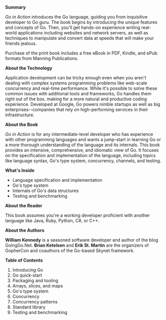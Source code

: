 **Summary**

 _Go in Action_ introduces the Go language, guiding you from inquisitive developer to Go guru. The book begins by introducing the unique features and concepts of Go. Then, you'll get hands-on experience writing real-world applications including websites and network servers, as well as techniques to manipulate and convert data at speeds that will make your friends jealous.

Purchase of the print book includes a free eBook in PDF, Kindle, and ePub formats from Manning Publications.

 **About the Technology**

Application development can be tricky enough even when you aren't dealing with complex systems programming problems like web-scale concurrency and real-time performance. While it's possible to solve these common issues with additional tools and frameworks, Go handles them right out of the box, making for a more natural and productive coding experience. Developed at Google, Go powers nimble startups as well as big enterprises--companies that rely on high-performing services in their infrastructure.

 **About the Book**

 _Go in Action_ is for any intermediate-level developer who has experience with other programming languages and wants a jump-start in learning Go or a more thorough understanding of the language and its internals. This book provides an intensive, comprehensive, and idiomatic view of Go. It focuses on the specification and implementation of the language, including topics like language syntax, Go's type system, concurrency, channels, and testing.

 **What's Inside**

- Language specification and implementation
- Go's type system
- Internals of Go's data structures
- Testing and benchmarking

**About the Reader**

This book assumes you're a working developer proficient with another language like Java, Ruby, Python, C#, or C++.

 **About the Authors**

 **William Kennedy** is a seasoned software developer and author of the blog GoingGo.Net. **Brian Ketelsen** and **Erik St. Martin** are the organizers of GopherCon and coauthors of the Go-based Skynet framework.

 **Table of Contents**

1. Introducing Go
2. Go quick-start
3. Packaging and tooling
4. Arrays, slices, and maps
5. Go's type system
6. Concurrency
7. Concurrency patterns
8. Standard library
9. Testing and benchmarking

